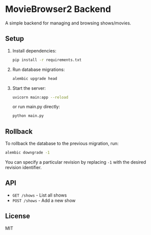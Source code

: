 # MovieBrowser2 Backend

A simple backend for managing and browsing shows/movies.

## Setup

1. Install dependencies:

   ```bash
   pip install -r requirements.txt
   ```

2. Run database migrations:

   ```bash
   alembic upgrade head
   ```

3. Start the server:

   ```bash
   uvicorn main:app --reload
   ```

   or run main.py directly:

   ```bash
   python main.py
   ```

## Rollback

To rollback the database to the previous migration, run:

```bash
alembic downgrade -1
```

You can specify a particular revision by replacing `-1` with the desired revision identifier.

## API

- `GET /shows` - List all shows
- `POST /shows` - Add a new show

## License

MIT
